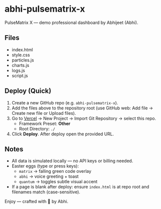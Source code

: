 # abhi-pulsematrix-x

PulseMatrix X — demo professional dashboard by Abhijeet (Abhi).

## Files
- index.html
- style.css
- particles.js
- charts.js
- logs.js
- script.js

## Deploy (Quick)
1. Create a new GitHub repo (e.g. `abhi-pulsematrix-x`).
2. Add the files above to the repository root (use GitHub web: Add file → Create new file or Upload files).
3. Go to [Vercel](https://vercel.com) → New Project → Import Git Repository → select this repo.
   - Framework Preset: **Other**
   - Root Directory: `./`
4. Click **Deploy**. After deploy open the provided URL.

## Notes
- All data is simulated locally — no API keys or billing needed.
- Easter eggs (type or press keys):
  - `matrix` → falling green code overlay
  - `abhi` → voice greeting + toast
  - `quantum` → toggles subtle visual accent
- If a page is blank after deploy: ensure `index.html` is at repo root and filenames match (case-sensitive).

Enjoy — crafted with 💖 by Abhi.
